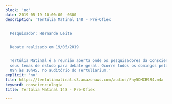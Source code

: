 ```yaml
---
block: 'no'
date: 2019-05-19 10:00:00 -0300
description: 'Tertúlia Matinal 148 - Pré-Ofiex


  Pesquisador: Hernande Leite


  Debate realizado em 19/05/2019


  Tertúlia Matinal é a reunião aberta onde os pesquisadores da Conscienciologia apresentam
  seus temas de estudo para debate geral. Ocorre todos os domingos pela manhã, das
  09h às 10h45, no auditório do Tertuliarium.'
explicit: 'no'
file: https://tertuliamatinal.s3.amazonaws.com/audios/Fny5DMCB984.m4a
keyword: conscienciologia
title: Tertúlia Matinal 148 - Pré-Ofiex

---
```

